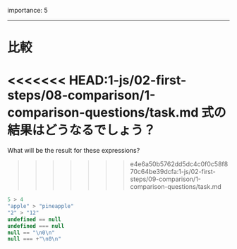 importance: 5

---

# 比較

<<<<<<< HEAD:1-js/02-first-steps/08-comparison/1-comparison-questions/task.md
式の結果はどうなるでしょう？
=======
What will be the result for these expressions?
>>>>>>> e4e6a50b5762dd5dc4c0f0c58f870c64be39dcfa:1-js/02-first-steps/09-comparison/1-comparison-questions/task.md

```js no-beautify
5 > 4
"apple" > "pineapple"
"2" > "12"
undefined == null
undefined === null
null == "\n0\n"
null === +"\n0\n"
```
